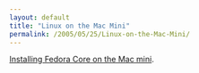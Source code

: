```yaml
---
layout: default
title: "Linux on the Mac Mini"
permalink: /2005/05/25/Linux-on-the-Mac-Mini/
---
```


<a href="http://www.redhat.com/magazine/007may05/features/mac-mini/" target="_blank">Installing Fedora Core on the Mac mini</a>.